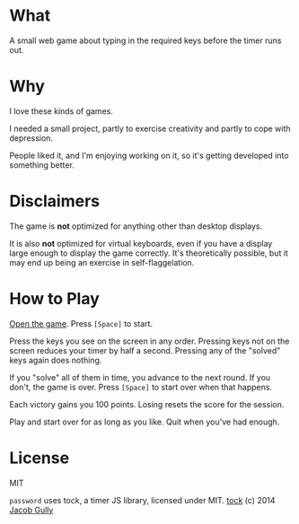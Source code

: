 # What

A small web game about typing in the required keys before the timer runs out.

# Why

I love these kinds of games.

I needed a small project, partly to exercise creativity and partly to cope with depression.

People liked it, and I'm enjoying working on it, so it's getting developed into something better.

# Disclaimers

The game is **not** optimized for anything other than desktop displays.

It is also **not** optimized for virtual keyboards, even if you have a display large enough to display the game correctly. It's theoretically possible, but it may end up being an exercise in self-flaggelation.

# How to Play

[Open the game](https://firebrandcoding.github.io/password). Press `[Space]` to start.

Press the keys you see on the screen in any order. Pressing keys not on the screen reduces your timer by half a second. Pressing any of the "solved" keys again does nothing.

If you "solve" all of them in time, you advance to the next round. If you don't, the game is over. Press `[Space]` to start over when that happens.

Each victory gains you 100 points. Losing resets the score for the session.

Play and start over for as long as you like. Quit when you've had enough.

# License

MIT

`password` uses tock, a timer JS library, licensed under MIT. [tock](https://github.com/mrchimp/tock) (c) 2014 [Jacob Gully](https://github.com/mrchimp)